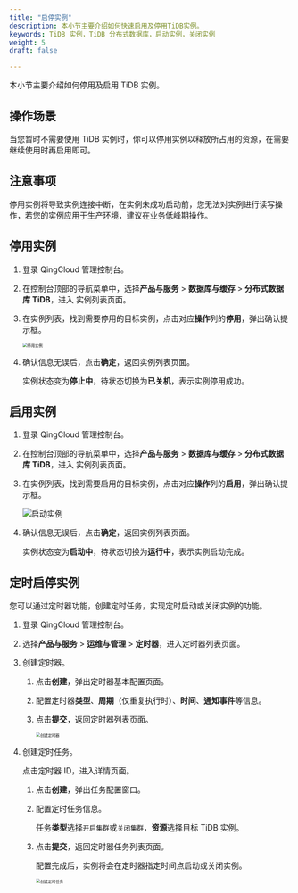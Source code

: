 ```yaml
---
title: "启停实例" 
description: 本小节主要介绍如何快速启用及停用TiDB实例。 
keywords: TiDB 实例，TiDB 分布式数据库，启动实例，关闭实例
weight: 5
draft: false

---
```


本小节主要介绍如何停用及启用 TiDB 实例。

## 操作场景

当您暂时不需要使用 TiDB 实例时，你可以停用实例以释放所占用的资源，在需要继续使用时再启用即可。

## 注意事项

停用实例将导致实例连接中断，在实例未成功启动前，您无法对实例进行读写操作，若您的实例应用于生产环境，建议在业务低峰期操作。

## 停用实例

1. 登录 QingCloud 管理控制台。

2. 在控制台顶部的导航菜单中，选择**产品与服务** > **数据库与缓存** > **分布式数据库 TiDB**，进入 实例列表页面。

3. 在实例列表，找到需要停用的目标实例，点击对应**操作**列的**停用**，弹出确认提示框。

   <img src="../../../_images/stop_tidb.png" alt="停用实例" style="zoom:50%;" />

4. 确认信息无误后，点击**确定**，返回实例列表页面。

   实例状态变为**停止中**，待状态切换为**已关机**，表示实例停用成功。

## 启用实例

1. 登录 QingCloud 管理控制台。

2. 在控制台顶部的导航菜单中，选择**产品与服务** > **数据库与缓存** > **分布式数据库 TiDB**，进入 实例列表页面。

3. 在实例列表，找到需要启用的目标实例，点击对应**操作**列的**启用**，弹出确认提示框。

   <img src="../../../_images/start_tidb.png" alt="启动实例"  />

4. 确认信息无误后，点击**确定**，返回实例列表页面。

   实例状态变为**启动中**，待状态切换为**运行中**，表示实例启动完成。

## 定时启停实例

您可以通过定时器功能，创建定时任务，实现定时启动或关闭实例的功能。

1. 登录 QingCloud 管理控制台。

2. 选择**产品与服务** > **运维与管理** > **定时器**，进入定时器列表页面。

3. 创建定时器。

   1. 点击**创建**，弹出定时器基本配置页面。

   2. 配置定时器**类型**、**周期**（仅重复执行时）、**时间**、**通知事件**等信息。

   3. 点击**提交**，返回定时器列表页面。

      <img src="../../../_images/timer.png" alt="创建定时器" style="zoom:49%" />

4. 创建定时任务。

   点击定时器 ID，进入详情页面。

   1. 点击**创建**，弹出任务配置窗口。

   2. 配置定时任务信息。

      任务**类型**选择`开启集群`或`关闭集群`，**资源**选择目标 TiDB 实例。

   3. 点击**提交**，返回定时器任务列表页面。

      配置完成后，实例将会在定时器指定时间点启动或关闭实例。

      <img src="../../../_images/timer_start.png" alt="创建定时任务" style="zoom:49%;" />



